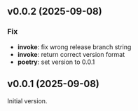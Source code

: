 ## v0.0.2 (2025-09-08)

### Fix

- **invoke**: fix wrong release branch string
- **invoke**: return correct version format
- **poetry**: set version to 0.0.1

## v0.0.1 (2025-09-08)

Initial version.
